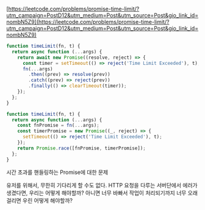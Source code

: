 [https://leetcode.com/problems/promise-time-limit/?utm_campaign=PostD12&utm_medium=Post&utm_source=Post&gio_link_id=nombN5Z9](https://leetcode.com/problems/promise-time-limit/?utm_campaign=PostD12&utm_medium=Post&utm_source=Post&gio_link_id=nombN5Z9)

```javascript
function timeLimit(fn, t) {
  return async function (...args) {
    return await new Promise((resolve, reject) => {
      const timer = setTimeout(() => reject('Time Limit Exceeded'), t);
      fn(...args)
        .then((prev) => resolve(prev))
        .catch((prev) => reject(prev))
        .finally(() => clearTimeout(timer));
    });
  };
}
```

```javascript
function timeLimit(fn, t) {
  return async function (...args) {
    const fnPromise = fn(...args);
    const timerPromise = new Promise((_, reject) => {
      setTimeout(() => reject('Time Limit Exceeded'), t);
    });
    return Promise.race([fnPromise, timerPromise]);
  };
}
```

시간 초과를 핸들링하는 Promise에 대한 문제

유저를 위해서, 무한히 기다리게 할 수도 없다. HTTP 요청을 다루는 서버단에서 에러가 생겼다면, 우리는 어떻게 해야할까? 아니면 너무 바빠서 작업이 처리되기까지 너무 오래걸리면 우린 어떻게 해야할까?
